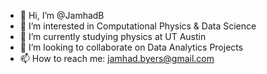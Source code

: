 - 👋 Hi, I’m @JamhadB
- 👀 I’m interested in Computational Physics & Data Science
- 🌱 I’m currently studying physics at UT Austin
- 💞️ I’m looking to collaborate on Data Analytics Projects
- 📫 How to reach me: jamhad.byers@gmail.com

<!---
JamhadB/JamhadB is a ✨ special ✨ repository because its `README.md` (this file) appears on your GitHub profile.
You can click the Preview link to take a look at your changes.
--->
